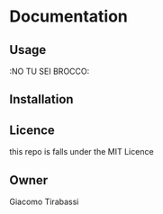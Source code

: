 # Documentation


## Usage
:NO TU SEI BROCCO:

## Installation

## Licence
this repo is falls under the MIT Licence

## Owner
Giacomo Tirabassi

